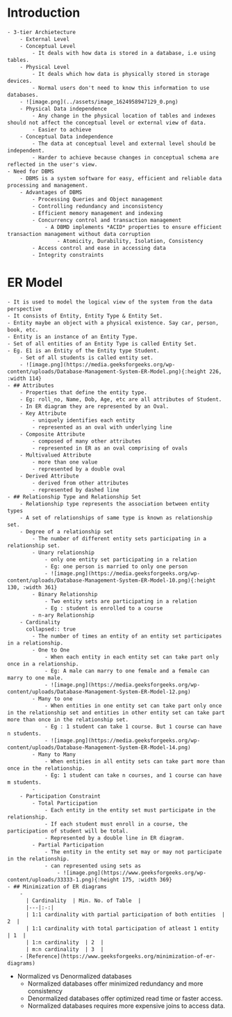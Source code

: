 # Introduction
	- 3-tier Archietecture
		- External Level
		- Conceptual Level
			- It deals with how data is stored in a database, i.e using tables.
		- Physical Level
			- It deals which how data is physically stored in storage devices.
			- Normal users don't need to know this information to use databases.
		- ![image.png](../assets/image_1624958947129_0.png)
		- Physical Data independence
			- Any change in the physical location of tables and indexes should not affect the conceptual level or external view of data.
			- Easier to achieve
		- Conceptual Data independence
			- The data at conceptual level and external level should be independent.
			- Harder to achieve because changes in conceptual schema are reflected in the user's view.
	- Need for DBMS
		- DBMS is a system software for easy, efficient and reliable data processing and management.
		- Advantages of DBMS
			- Processing Queries and Object management
			- Controlling redundancy and inconsistency
			- Efficient memory management and indexing
			- Concurrency control and transaction management
				- A DBMD implements *ACID* properties to ensure efficient transaction management without data corruption
					- Atomicity, Durability, Isolation, Consistency
			- Access control and ease in accessing data
			- Integrity constraints
# ER Model
	- It is used to model the logical view of the system from the data perspective
	- It consists of Entity, Entity Type & Entity Set.
	- Entity maybe an object with a physical existence. Say car, person, book, etc.
	- Entity is an instance of an Entity Type.
	- Set of all entities of an Entity Type is called Entity Set.
	- Eg. E1 is an Entity of the Entity type Student.
		- Set of all students is called entity set.
		- ![image.png](https://media.geeksforgeeks.org/wp-content/uploads/Database-Management-System-ER-Model.png){:height 226, :width 114}
	- ## Attributes
		- Properties that define the entity type.
		- Eg: roll_no, Name, Dob, Age, etc are all attributes of Student.
		- In ER diagram they are represented by an Oval.
		- Key Attribute
			- uniquely identifies each entity
			- represented as an oval with underlying line
		- Composite Attribute
			- composed of many other attributes
			- represented in ER as an oval comprising of ovals
		- Multivalued Attribute
			- more than one value
			- represented by a double oval
		- Derived Attribute
			- derived from other attributes
			- represented by dashed line
	- ## Relationship Type and Relationship Set
		- Relationship type represents the association between entity types
		- A set of relationships of same type is known as relationship set.
		- Degree of a relationship set
			- The number of different entity sets participating in a relationship set.
			- Unary relationship
				- only one entity set participating in a relation
				- Eg: one person is married to only one person
				- ![image.png](https://media.geeksforgeeks.org/wp-content/uploads/Database-Management-System-ER-Model-10.png){:height 130, :width 361}
			- Binary Relationship
				- Two entity sets are participating in a relation
				- Eg : student is enrolled to a course
			- n-ary Relationship
		- Cardinality
		  collapsed:: true
			- The number of times an entity of an entity set participates in a relationship.
			- One to One
				- When each entity in each entity set can take part only once in a relationship.
				- Eg: A male can marry to one female and a female can marry to one male.
				- ![image.png](https://media.geeksforgeeks.org/wp-content/uploads/Database-Management-System-ER-Model-12.png)
			- Many to one
				- When entities in one entity set can take part only once in the relationship set and entities in other entity set can take part more than once in the relationship set.
				- Eg : 1 student can take 1 course. But 1 course can have n students.
				- ![image.png](https://media.geeksforgeeks.org/wp-content/uploads/Database-Management-System-ER-Model-14.png)
			- Many to Many
				- When entities in all entity sets can take part more than once in the relationship.
				- Eg: 1 student can take n courses, and 1 course can have m students.
			-
		- Participation Constraint
			- Total Participation
				- Each entity in the entity set must participate in the relationship.
				- If each student must enroll in a course, the participation of student will be total.
				- Represented by a double line in ER diagram.
			- Partial Participation
				- The entity in the entity set may or may not participate in the relationship.
				- can represented using sets as
					- ![image.png](https://www.geeksforgeeks.org/wp-content/uploads/33333-1.png){:height 175, :width 369}
	- ## Minimization of ER diagrams
		-
		  | Cardinality  | Min. No. of Table  |
		  |---|:-:|
		  | 1:1 cardinality with partial participation of both entities  | 2  |
		  | 1:1 cardinality with total participation of atleast 1 entity  | 1  |
		  | 1:n cardinality  | 2  |
		  | m:n cardinality  | 3  |
		- [Reference](https://www.geeksforgeeks.org/minimization-of-er-diagrams)
- Normalized vs Denormalized databases
	- Normalized databases offer minimized redundancy and more consistency
	- Denormalized databases offer optimized read time or faster access.
	- Normalized databases requires more expensive joins to access data.